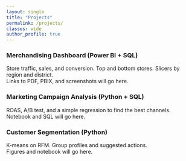 ```yaml
---
layout: single
title: "Projects"
permalink: /projects/
classes: wide
author_profile: true
---
```


### Merchandising Dashboard (Power BI + SQL)
Store traffic, sales, and conversion. Top and bottom stores. Slicers by region and district.  
Links to PDF, PBIX, and screenshots will go here.

### Marketing Campaign Analysis (Python + SQL)
ROAS, A/B test, and a simple regression to find the best channels.  
Notebook and SQL will go here.

### Customer Segmentation (Python)
K‑means on RFM. Group profiles and suggested actions.  
Figures and notebook will go here.
